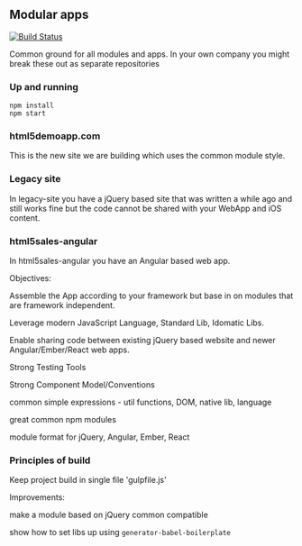 ## Modular apps

[![Build Status](https://travis-ci.org/ignorethegap/modular-apps.svg)](https://travis-ci.org/ignorethegap/modular-apps)

Common ground for all modules and apps. In your own company you might break these out as separate repositories

### Up and running

```
npm install
npm start
```

### html5demoapp.com

This is the new site we are building which uses the common module style.

### Legacy site

In legacy-site you have a jQuery based site that was written a while ago and still works fine but the code cannot
be shared with your WebApp and iOS content.

### html5sales-angular

In html5sales-angular you have an Angular based web app.



Objectives:

Assemble the App according to your framework but base in on modules that are framework independent.

Leverage modern JavaScript Language, Standard Lib, Idomatic Libs.

Enable sharing code between existing jQuery based website and newer Angular/Ember/React web apps.

Strong Testing Tools

Strong Component Model/Conventions




common simple expressions - util functions, DOM, native lib, language

great common npm modules

module format for jQuery, Angular, Ember, React

### Principles of build

Keep project build in single file 'gulpfile.js'


Improvements:

make a module based on jQuery common compatible

show how to set libs up using `generator-babel-boilerplate`
